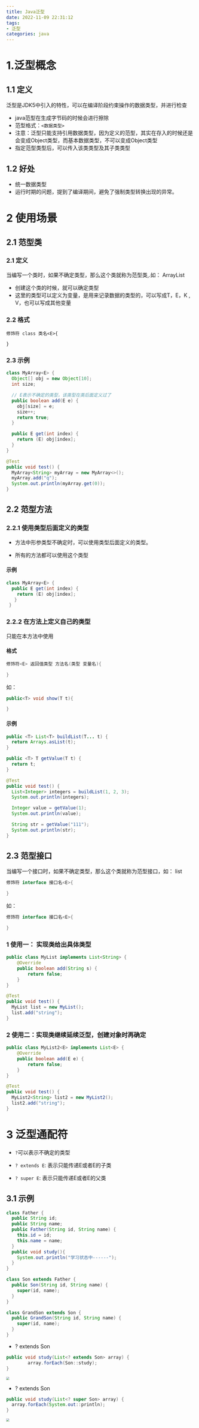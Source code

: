```yaml
---
title: Java泛型
date: 2022-11-09 22:31:12
tags: 
- 泛型
categories: java
---
```


# 1.泛型概念

## 1.1 定义

泛型是JDK5中引入的特性，可以在编译阶段约束操作的数据类型，并进行检查

- java范型在生成字节码的时候会进行擦除
- 范型格式：`<数据类型>`
- 注意：泛型只能支持引用数据类型，因为定义的范型，其实在存入的时候还是会变成Object类型，而基本数据类型，不可以变成Object类型
- 指定范型类型后，可以传入该类类型及其子类类型

## 1.2 好处

- 统一数据类型
- 运行时期的问题，提到了编译期间，避免了强制类型转换出现的异常。

# 2 使用场景

## 2.1 范型类

### 2.1 定义

当编写一个类时，如果不确定类型，那么这个类就称为范型类,.如： ArrayList

- 创建这个类的时候，就可以确定类型
- 这里的类型可以定义为变量，是用来记录数据的类型的，可以写成T，E，K , V，也可以写成其他变量

### 2.2 格式

```
修饰符 class 类名<E>{

}
```

### 2.3 示例

```java
class MyArray<E> {
  Object[] obj = new Object[10];
  int size;

  // E表示不确定的类型，该类型在类后面定义过了
  public boolean add(E e) {
    obj[size] = e;
    size++;
    return true;
  }

  public E get(int index) {
    return (E) obj[index];
  }
}
```

```java
@Test
public void test() {
  MyArray<String> myArray = new MyArray<>();
  myArray.add("q");
  System.out.println(myArray.get(0));
}
```



## 2.2 范型方法

### 2.2.1 使用类型后面定义的类型

- 方法中形参类型不确定时，可以使用类型后面定义的类型。

- 所有的方法都可以使用这个类型

#### 示例

```java
class MyArray<E> {    
  public E get(int index) {
    return (E) obj[index];
   }
 }
```



### 2.2.2 **在方法上定义自己的类型**

只能在本方法中使用

#### 格式

```java
修饰符<E> 返回值类型 方法名(类型 变量名){

}
```

如：

```java
public<T> void show(T t){

}
```

#### 示例

```java
public <T> List<T> buildList(T... t) {
  return Arrays.asList(t);
}

public <T> T getValue(T t) {
  return t;
}
```

```java
@Test
public void test() {
  List<Integer> integers = buildList(1, 2, 3);
  System.out.println(integers);

  Integer value = getValue(1);
  System.out.println(value);

  String str = getValue("111");
  System.out.println(str);
}
```



## 2.3 范型接口

当编写一个接口时，如果不确定类型，那么这个类就称为范型接口，如： list

```java
修饰符 interface 接口名<E>{

}
```

如：

```java
修饰符 interface 接口名<E>{

}
```

### 1 使用一： 实现类给出具体类型

```java
public class MyList implements List<String> {
    @Override
    public boolean add(String s) {
        return false;
    }
}
```

```java
@Test
public void test() {
  MyList list = new MyList();
  list.add("string");
}
```



### 2 使用二：实现类继续延续泛型，创建对象时再确定

```java
public class MyList2<E> implements List<E> {
    @Override
    public boolean add(E e) {
        return false;
    }
}
```

```java
@Test
public void test() {
  MyList2<String> list2 = new MyList2();
  list2.add("string");
}
```

# 3 泛型通配符

- `?`可以表示不确定的类型

- `? extends E`: 表示只能传递E或者E的子类

- `? super E`: 表示只能传递E或者E的父类

## 3.1 示例

```java
class Father {
  public String id;
  public String name;
  public Father(String id, String name) {
    this.id = id;
    this.name = name;
  }
  public void study(){
    System.out.println("学习状态中------");
  }
}

class Son extends Father {
  public Son(String id, String name) {
    super(id, name);
  }
}

class GrandSon extends Son {
  public GrandSon(String id, String name) {
    super(id, name);
  }
}
```

- ? extends Son

```java
public void study(List<? extends Son> array) {
        array.forEach(Son::study);
}
```



<img src="https://tva1.sinaimg.cn/large/008vxvgGly1h80c7s1nt7j30p20cmgmq.jpg" style="zoom:50%;" />

- ? extends Son

```java
public void study(List<? super Son> array) {
  array.forEach(System.out::println);
}
```

<img src="https://tva1.sinaimg.cn/large/008vxvgGly1h80cw8fu3wj30p00bumy2.jpg" style="zoom:50%;" />



